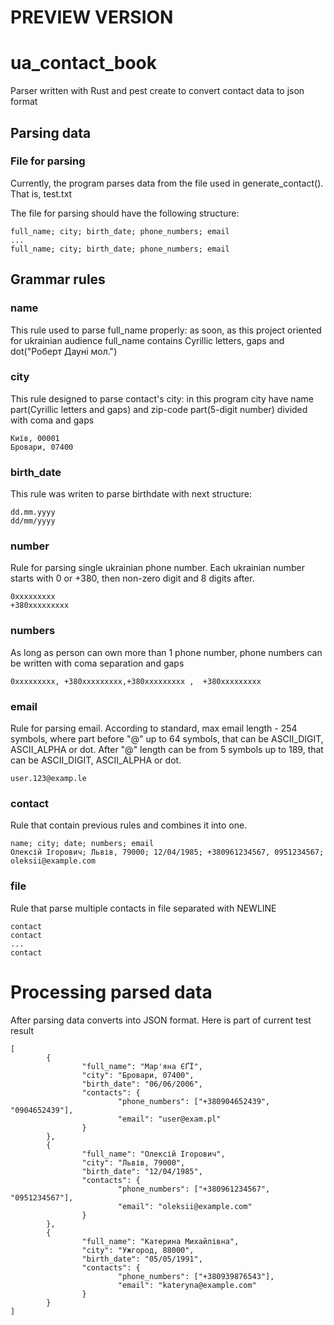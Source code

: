 # PREVIEW VERSION

# ua_contact_book

Parser written with Rust and pest create to convert contact data to json format

## Parsing data
### File for parsing
Currently, the program parses data from the file used in generate_contact(). That is, test.txt

The file for parsing should have the following structure:
```
full_name; city; birth_date; phone_numbers; email
...
full_name; city; birth_date; phone_numbers; email
```
## Grammar rules
### name

This rule used to parse full_name properly: as soon, as this project oriented for ukrainian audience full_name contains Cyrillic letters, gaps and dot("Роберт Дауні мол.")

### city

This rule designed to parse contact's city: in this program city have name part(Cyrillic letters and gaps) and zip-code part(5-digit number) divided with coma and gaps
```
Київ, 00001
Бровари, 07400
```
### birth_date
This rule was writen to parse birthdate with next structure:
```
dd.mm.yyyy
dd/mm/yyyy
```
### number
Rule for parsing single ukrainian phone number. Each ukrainian number starts with 0 or +380, then non-zero digit and 8 digits after. 
```
0xxxxxxxxx
+380xxxxxxxxx
```
### numbers
As long as person can own more than 1 phone number, phone numbers can be written with coma separation and gaps
```
0xxxxxxxxx, +380xxxxxxxxx,+380xxxxxxxxx ,  +380xxxxxxxxx
```
### email
Rule for parsing email. According to standard, max email length - 254 symbols, where part before "@" up to 64 symbols, that can be ASCII_DIGIT, ASCII_ALPHA or dot.
After "@" length can be from 5 symbols up to 189, that can be ASCII_DIGIT, ASCII_ALPHA or dot.
```
user.123@examp.le
```
### contact
Rule that contain previous rules and combines it into one.
```
name; city; date; numbers; email
Олексій Ігорович; Львів, 79000; 12/04/1985; +380961234567, 0951234567; oleksii@example.com
```
### file
Rule that parse multiple contacts in file separated with NEWLINE
```
contact
contact
...
contact
```
# Processing parsed data
After parsing data converts into JSON format. Here is part of current test result
```
[
        {
                "full_name": "Мар'яна ЄҐЇ",
                "city": "Бровари, 07400",
                "birth_date": "06/06/2006",
                "contacts": {
                        "phone_numbers": ["+380904652439", "0904652439"],
                        "email": "user@exam.pl"
                }
        },
        {
                "full_name": "Олексій Ігорович",
                "city": "Львів, 79000",
                "birth_date": "12/04/1985",
                "contacts": {
                        "phone_numbers": ["+380961234567", "0951234567"],
                        "email": "oleksii@example.com"
                }
        },
        {
                "full_name": "Катерина Михайлівна",
                "city": "Ужгород, 88000",
                "birth_date": "05/05/1991",
                "contacts": {
                        "phone_numbers": ["+380939876543"],
                        "email": "kateryna@example.com"
                }
        }
]
```
